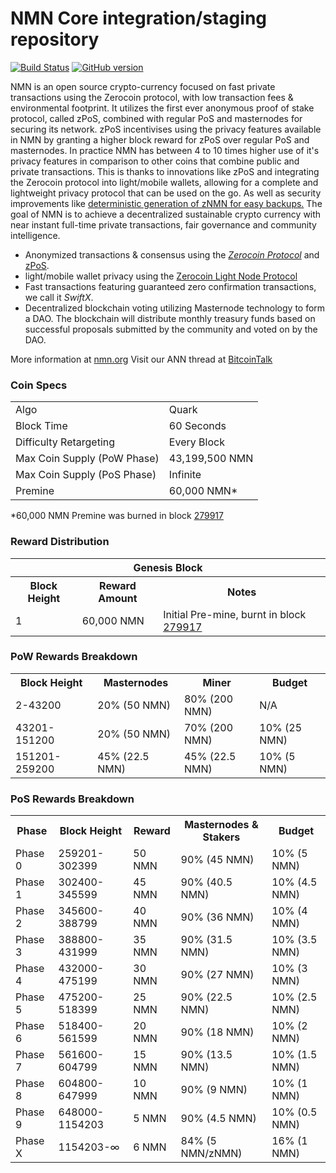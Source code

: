 NMN Core integration/staging repository
=====================================

[![Build Status](https://travis-ci.org/99Masternodes/NMN.svg?branch=master)](https://travis-ci.org/99Masternodes/NMN) [![GitHub version](https://badge.fury.io/gh/NMN-Project%2FNMN.svg)](https://badge.fury.io/gh/NMN-Project%2FNMN)

NMN is an open source crypto-currency focused on fast private transactions using the Zerocoin protocol, with low transaction fees & environmental footprint.  It utilizes the first ever anonymous proof of stake protocol, called zPoS, combined with regular PoS and masternodes for securing its network. zPoS incentivises using the privacy features available in NMN by granting a higher block reward for zPoS over regular PoS and masternodes. In practice NMN has between 4 to 10 times higher use of it's privacy features in comparison to other coins that combine public and private transactions. This is thanks to innovations like zPoS and integrating the Zerocoin protocol into light/mobile wallets, allowing for a complete and lightweight privacy protocol that can be used on the go. As well as security improvements like [deterministic generation of zNMN for easy backups.](https://www.reddit.com/r/nmn/comments/8gbjf7/how_to_use_deterministic_zerocoin_generation/)
The goal of NMN is to achieve a decentralized sustainable crypto currency with near instant full-time private transactions, fair governance and community intelligence.
- Anonymized transactions & consensus using the [_Zerocoin Protocol_](http://www.nmn.org/zNMN) and [zPoS](https://nmn.org/zpos/).
- light/mobile wallet privacy using the [Zerocoin Light Node Protocol](https://nmn.org/wp-content/uploads/2018/11/Zerocoin_Light_Node_Protocol.pdf)
- Fast transactions featuring guaranteed zero confirmation transactions, we call it _SwiftX_.
- Decentralized blockchain voting utilizing Masternode technology to form a DAO. The blockchain will distribute monthly treasury funds based on successful proposals submitted by the community and voted on by the DAO.

More information at [nmn.org](http://www.nmn.org) Visit our ANN thread at [BitcoinTalk](http://www.bitcointalk.org/index.php?topic=1262920)

### Coin Specs
<table>
<tr><td>Algo</td><td>Quark</td></tr>
<tr><td>Block Time</td><td>60 Seconds</td></tr>
<tr><td>Difficulty Retargeting</td><td>Every Block</td></tr>
<tr><td>Max Coin Supply (PoW Phase)</td><td>43,199,500 NMN</td></tr>
<tr><td>Max Coin Supply (PoS Phase)</td><td>Infinite</td></tr>
<tr><td>Premine</td><td>60,000 NMN*</td></tr>
</table>

*60,000 NMN Premine was burned in block [279917](http://www.presstab.pw/phpexplorer/NMN/block.php?blockhash=206d9cfe859798a0b0898ab00d7300be94de0f5469bb446cecb41c3e173a57e0)

### Reward Distribution

<table>
<th colspan=4>Genesis Block</th>
<tr><th>Block Height</th><th>Reward Amount</th><th>Notes</th></tr>
<tr><td>1</td><td>60,000 NMN</td><td>Initial Pre-mine, burnt in block <a href="http://www.presstab.pw/phpexplorer/NMN/block.php?blockhash=206d9cfe859798a0b0898ab00d7300be94de0f5469bb446cecb41c3e173a57e0">279917</a></td></tr>
</table>

### PoW Rewards Breakdown

<table>
<th>Block Height</th><th>Masternodes</th><th>Miner</th><th>Budget</th>
<tr><td>2-43200</td><td>20% (50 NMN)</td><td>80% (200 NMN)</td><td>N/A</td></tr>
<tr><td>43201-151200</td><td>20% (50 NMN)</td><td>70% (200 NMN)</td><td>10% (25 NMN)</td></tr>
<tr><td>151201-259200</td><td>45% (22.5 NMN)</td><td>45% (22.5 NMN)</td><td>10% (5 NMN)</td></tr>
</table>

### PoS Rewards Breakdown

<table>
<th>Phase</th><th>Block Height</th><th>Reward</th><th>Masternodes & Stakers</th><th>Budget</th>
<tr><td>Phase 0</td><td>259201-302399</td><td>50 NMN</td><td>90% (45 NMN)</td><td>10% (5 NMN)</td></tr>
<tr><td>Phase 1</td><td>302400-345599</td><td>45 NMN</td><td>90% (40.5 NMN)</td><td>10% (4.5 NMN)</td></tr>
<tr><td>Phase 2</td><td>345600-388799</td><td>40 NMN</td><td>90% (36 NMN)</td><td>10% (4 NMN)</td></tr>
<tr><td>Phase 3</td><td>388800-431999</td><td>35 NMN</td><td>90% (31.5 NMN)</td><td>10% (3.5 NMN)</td></tr>
<tr><td>Phase 4</td><td>432000-475199</td><td>30 NMN</td><td>90% (27 NMN)</td><td>10% (3 NMN)</td></tr>
<tr><td>Phase 5</td><td>475200-518399</td><td>25 NMN</td><td>90% (22.5 NMN)</td><td>10% (2.5 NMN)</td></tr>
<tr><td>Phase 6</td><td>518400-561599</td><td>20 NMN</td><td>90% (18 NMN)</td><td>10% (2 NMN)</td></tr>
<tr><td>Phase 7</td><td>561600-604799</td><td>15 NMN</td><td>90% (13.5 NMN)</td><td>10% (1.5 NMN)</td></tr>
<tr><td>Phase 8</td><td>604800-647999</td><td>10 NMN</td><td>90% (9 NMN)</td><td>10% (1 NMN)</td></tr>
<tr><td>Phase 9</td><td>648000-1154203</td><td>5 NMN</td><td>90% (4.5 NMN)</td><td>10% (0.5 NMN)</td></tr>
<tr><td>Phase X</td><td>1154203-∞</td><td>6 NMN</td><td>84% (5 NMN/zNMN)</td><td>16% (1 NMN)</td></tr>
</table>
